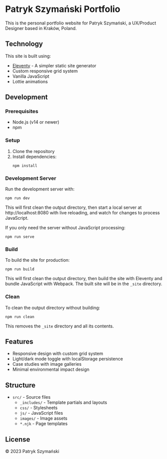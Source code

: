 # Patryk Szymański Portfolio

This is the personal portfolio website for Patryk Szymański, a UX/Product Designer based in Kraków, Poland.

## Technology

This site is built using:

- [Eleventy](https://www.11ty.dev/) - A simpler static site generator
- Custom responsive grid system
- Vanilla JavaScript
- Lottie animations

## Development

### Prerequisites

- Node.js (v14 or newer)
- npm

### Setup

1. Clone the repository
2. Install dependencies:
   ```
   npm install
   ```

### Development Server

Run the development server with:

```
npm run dev
```

This will first clean the output directory, then start a local server at http://localhost:8080 with live reloading, and watch for changes to process JavaScript.

If you only need the server without JavaScript processing:

```
npm run serve
```

### Build

To build the site for production:

```
npm run build
```

This will first clean the output directory, then build the site with Eleventy and bundle JavaScript with Webpack. The built site will be in the `_site` directory.

### Clean

To clean the output directory without building:

```
npm run clean
```

This removes the `_site` directory and all its contents.

## Features

- Responsive design with custom grid system
- Light/dark mode toggle with localStorage persistence
- Case studies with image galleries
- Minimal environmental impact design

## Structure

- `src/` - Source files
  - `_includes/` - Template partials and layouts
  - `css/` - Stylesheets
  - `js/` - JavaScript files
  - `images/` - Image assets
  - `*.njk` - Page templates

## License

© 2023 Patryk Szymański
